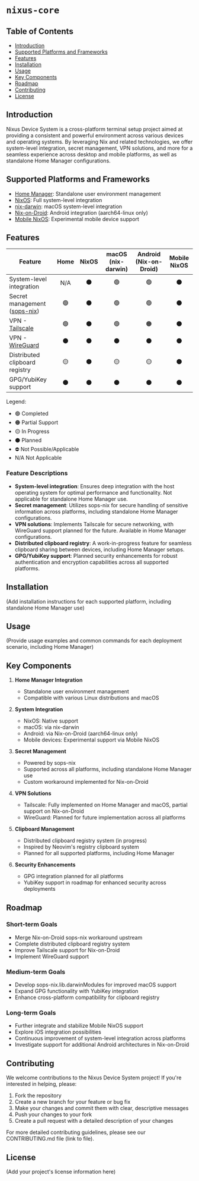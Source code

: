 # `nixus-core`

## Table of Contents

- [Introduction](#introduction)
- [Supported Platforms and Frameworks](#supported-platforms-and-frameworks)
- [Features](#features)
- [Installation](#installation)
- [Usage](#usage)
- [Key Components](#key-components)
- [Roadmap](#roadmap)
- [Contributing](#contributing)
- [License](#license)

## Introduction

Nixus Device System is a cross-platform terminal setup project aimed at providing a consistent and powerful environment
across various devices and operating systems. By leveraging Nix and related technologies, we offer system-level
integration, secret management, VPN solutions, and more for a seamless experience across desktop and mobile platforms,
as well as standalone Home Manager configurations.

## Supported Platforms and Frameworks

- [Home Manager](https://github.com/nix-community/home-manager): Standalone user environment management
- [NixOS](https://nixos.org/): Full system-level integration
- [nix-darwin](https://github.com/LnL7/nix-darwin): macOS system-level integration
- [Nix-on-Droid](https://github.com/nix-community/nix-on-droid): Android integration (aarch64-linux only)
- [Mobile NixOS](https://github.com/mobile-nixos/mobile-nixos): Experimental mobile device support

## Features

| Feature                                                           | Home | NixOS | macOS (nix-darwin) | Android (Nix-on-Droid) | Mobile NixOS |
|-------------------------------------------------------------------|:----:|:-----:|:------------------:|:----------------------:|:------------:|
| System-level integration                                          | N/A  |   ⚫   |         🟢         |           🟢           |      ⚫       |
| Secret management ([sops-nix](https://github.com/Mic92/sops-nix)) |  🟢  |   ⚫   |         🟢         |           🟢           |      ⚫       |
| VPN - [Tailscale](https://tailscale.com/)                         |  🟢  |   ⚫   |         🟢         |           🟠           |      ⚫       |
| VPN - [WireGuard](https://www.wireguard.com/)                     |  ⚫   |   ⚫   |         ⚫          |           ⚫            |      ⚫       |
| Distributed clipboard registry                                    |  🟡  |   ⚫   |         🟡         |           🟡           |      ⚫       |
| GPG/YubiKey support                                               |  ⚫   |   ⚫   |         ⚫          |           ⚫            |      ⚫       |

Legend:

- 🟢 Completed
- 🟠 Partial Support
- 🟡 In Progress
- ⚫ Planned
- ⛔ Not Possible/Applicable
- N/A Not Applicable

### Feature Descriptions

- **System-level integration**: Ensures deep integration with the host operating system for optimal performance and
  functionality. Not applicable for standalone Home Manager use.
- **Secret management**: Utilizes sops-nix for secure handling of sensitive information across platforms, including
  standalone Home Manager configurations.
- **VPN solutions**: Implements Tailscale for secure networking, with WireGuard support planned for the future.
  Available in Home Manager configurations.
- **Distributed clipboard registry**: A work-in-progress feature for seamless clipboard sharing between devices,
  including Home Manager setups.
- **GPG/YubiKey support**: Planned security enhancements for robust authentication and encryption capabilities across
  all supported platforms.

## Installation

(Add installation instructions for each supported platform, including standalone Home Manager use)

## Usage

(Provide usage examples and common commands for each deployment scenario, including Home Manager)

## Key Components

1. **Home Manager Integration**
    - Standalone user environment management
    - Compatible with various Linux distributions and macOS

2. **System Integration**
    - NixOS: Native support
    - macOS: via nix-darwin
    - Android: via Nix-on-Droid (aarch64-linux only)
    - Mobile devices: Experimental support via Mobile NixOS

3. **Secret Management**
    - Powered by sops-nix
    - Supported across all platforms, including standalone Home Manager use
    - Custom workaround implemented for Nix-on-Droid

4. **VPN Solutions**
    - Tailscale: Fully implemented on Home Manager and macOS, partial support on Nix-on-Droid
    - WireGuard: Planned for future implementation across all platforms

5. **Clipboard Management**
    - Distributed clipboard registry system (in progress)
    - Inspired by Neovim's registry clipboard system
    - Planned for all supported platforms, including Home Manager

6. **Security Enhancements**
    - GPG integration planned for all platforms
    - YubiKey support in roadmap for enhanced security across deployments

## Roadmap

### Short-term Goals

- Merge Nix-on-Droid sops-nix workaround upstream
- Complete distributed clipboard registry system
- Improve Tailscale support for Nix-on-Droid
- Implement WireGuard support

### Medium-term Goals

- Develop sops-nix.lib.darwinModules for improved macOS support
- Expand GPG functionality with YubiKey integration
- Enhance cross-platform compatibility for clipboard registry

### Long-term Goals

- Further integrate and stabilize Mobile NixOS support
- Explore iOS integration possibilities
- Continuous improvement of system-level integration across platforms
- Investigate support for additional Android architectures in Nix-on-Droid

## Contributing

We welcome contributions to the Nixus Device System project! If you're interested in helping, please:

1. Fork the repository
2. Create a new branch for your feature or bug fix
3. Make your changes and commit them with clear, descriptive messages
4. Push your changes to your fork
5. Create a pull request with a detailed description of your changes

For more detailed contributing guidelines, please see our CONTRIBUTING.md file (link to file).

## License

(Add your project's license information here)